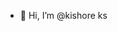 - 👋 Hi, I’m @kishore ks 

<!---
kishorreshamandi/kishorreshamandi is a ✨ special ✨ repository because its `README.md` (this file) appears on your GitHub profile.
You can click the Preview link to take a look at your changes.
--->
